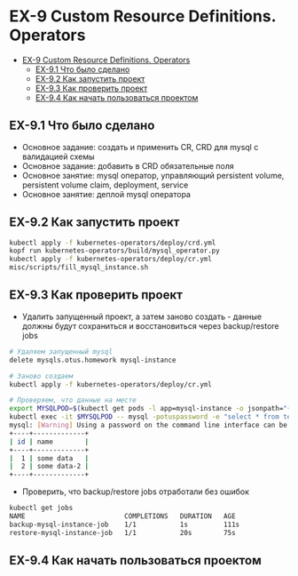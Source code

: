 # EX-9 Custom Resource Definitions. Operators

* [EX-9 Custom Resource Definitions. Operators](#ex-9-custom-resource-definitions-operators)
  * [EX-9.1 Что было сделано](#ex-91-%d0%a7%d1%82%d0%be-%d0%b1%d1%8b%d0%bb%d0%be-%d1%81%d0%b4%d0%b5%d0%bb%d0%b0%d0%bd%d0%be)
  * [EX-9.2 Как запустить проект](#ex-92-%d0%9a%d0%b0%d0%ba-%d0%b7%d0%b0%d0%bf%d1%83%d1%81%d1%82%d0%b8%d1%82%d1%8c-%d0%bf%d1%80%d0%be%d0%b5%d0%ba%d1%82)
  * [EX-9.3 Как проверить проект](#ex-93-%d0%9a%d0%b0%d0%ba-%d0%bf%d1%80%d0%be%d0%b2%d0%b5%d1%80%d0%b8%d1%82%d1%8c-%d0%bf%d1%80%d0%be%d0%b5%d0%ba%d1%82)
  * [EX-9.4 Как начать пользоваться проектом](#ex-94-%d0%9a%d0%b0%d0%ba-%d0%bd%d0%b0%d1%87%d0%b0%d1%82%d1%8c-%d0%bf%d0%be%d0%bb%d1%8c%d0%b7%d0%be%d0%b2%d0%b0%d1%82%d1%8c%d1%81%d1%8f-%d0%bf%d1%80%d0%be%d0%b5%d0%ba%d1%82%d0%be%d0%bc)

## EX-9.1 Что было сделано

* Основное задание: создать и применить CR, CRD для mysql с валидацией схемы
* Основное задание: добавить в CRD обязательные поля
* Основное занятие: mysql оператор, управляющий persistent volume, persistent volume claim, deployment, service
* Основное занятие: деплой mysql оператора

## EX-9.2 Как запустить проект

```bash
kubectl apply -f kubernetes-operators/deploy/crd.yml
kopf run kubernetes-operators/build/mysql_operator.py
kubectl apply -f kubernetes-operators/deploy/cr.yml
misc/scripts/fill_mysql_instance.sh
```

## EX-9.3 Как проверить проект

* Удалить запущенный проект, а затем заново создать - данные должны будут сохраниться и восстановиться через backup/restore jobs

```bash
# Удаляем запущенный mysql
delete mysqls.otus.homework mysql-instance

# Заново создаем
kubectl apply -f kubernetes-operators/deploy/cr.yml

# Проверяем, что данные на месте
export MYSQLPOD=$(kubectl get pods -l app=mysql-instance -o jsonpath="{.items[*].metadata.name}")
kubectl exec -it $MYSQLPOD -- mysql -potuspassword -e "select * from test;" otus-database
mysql: [Warning] Using a password on the command line interface can be insecure.
+----+-------------+
| id | name        |
+----+-------------+
|  1 | some data   |
|  2 | some data-2 |
+----+-------------+
```

* Проверить, что backup/restore jobs отработали без ошибок

```bash
kubectl get jobs
NAME                         COMPLETIONS   DURATION   AGE
backup-mysql-instance-job    1/1           1s         111s
restore-mysql-instance-job   1/1           20s        75s
```

## EX-9.4 Как начать пользоваться проектом

